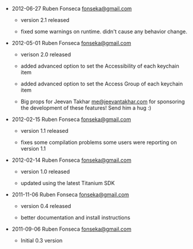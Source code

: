 - 2012-06-27 Ruben Fonseca <fonseka@gmail.com>

    * version 2.1 released

    * fixed some warnings on runtime. didn't cause any behavior change.

- 2012-05-01 Ruben Fonseca <fonseka@gmail.com>

    * verison 2.0 released

    * added advanced option to set the Accessibility of each keychain item

    * added advanced option to set the Access Group of each keychain item

    * Big props for Jeevan Takhar <me@jeevantakhar.com> for sponsoring the development
      of these features! Send him a hug :)

- 2012-02-15 Ruben Fonseca <fonseka@gmail.com>

    * version 1.1 released

    * fixes some compilation problems some users were reporting on version 1.1

- 2012-02-14 Ruben Fonseca <fonseka@gmail.com>

    * version 1.0 released

    * updated using the latest Titanium SDK

- 2011-11-06 Ruben Fonseca <fonseka@gmail.com>

    * version 0.4 released

    * better documentation and install instructions

- 2011-09-06 Ruben Fonseca <fonseka@gmail.com>

    * Initial 0.3 version
